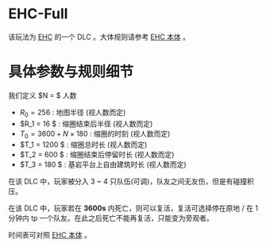 # EHC-Full

该玩法为 [EHC](rules.md) 的一个 DLC 。大体规则请参考 [EHC 本体](rules.md#1.基本规则)  。

# 具体参数与规则细节

我们定义 $N = $ 人数

- $R_0 = 256$ : 地图半径 (视人数而定)
- $R_1 = 16 $ : 缩圈结束后半径 (视人数而定)
- $T_0 = 3600 + N \times 180$ : 缩圈的时刻 (视人数而定)
- $T_1 = 1200 $ : 缩圈总时长 (视人数而定)
- $T_2 = 600 $ : 缩圈结束后停留时长 (视人数而定)
- $T_3 = 180 $ : 基岩平台上自由建筑时长  (视人数而定)

在该 DLC 中，玩家被分入 3 ~ 4 只队伍(可调)，队友之间无友伤，但是有碰撞积压。

在该 DLC 中，玩家若在 **3600s** 内死亡，则可以复活，复活可选择停在原地 / 在 1 分钟内 tp 一个队友。在此之后死亡不能再复活，只能变为旁观者。


时间表可对照 [EHC 本体](rules.md#4.一些重要的时间点) 。

